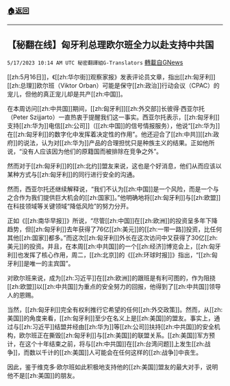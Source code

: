 ###  [:house:返回](README.md)
---


## 【秘翻在线】匈牙利总理欧尔班全力以赴支持中共国
`5/17/2023 10:14 AM UTC 秘密翻譯組G-Translators` [轉載自GNews](https://gnews.org/articles/1307670)

[[zh:5月16日]]，《[[zh:华尔街]]观察家报》发表评论员文章，指出[[zh:匈牙利]][[zh:总理]]欧尔班（Viktor Orban）可能是保守[[zh:政治]]行动会议（CPAC）的宠儿，但他的真正宠儿却是共产[[zh:中国]]。

在本周访问[[zh:中共国]]期间，[[zh:匈牙利]][[zh:外交部]]长彼得·西亚尔托（Peter Szijjarto）一直热衷于提醒我们这一事实。西亚尔托表示，[[zh:匈牙利]]支持[[zh:华为]]电信[[zh:公司]]（[[zh:中国]]的信号情报服务），他说“[[zh:华为]]在[[zh:匈牙利]]的数字化中发挥着决定性的作用”。他还迎合了[[zh:中共]][[zh:政府]]的说法，认为对[[zh:华为]]产品的合理担忧只是种族主义的结果。正如他所说，“没有人应该因为他们的原籍国而被排除在竞争之外”。

然而对于[[zh:匈牙利]]的[[zh:北约]]盟友来说，这也是个好消息，他们从而应该以某种方式与[[zh:匈牙利]]的同行进行安全的沟通。

然而，西亚尔托还继续解释说，“我们不认为[[zh:中国]]是一个风险，而是一个与之合作为我们提供巨大机会的[[zh:国家]]。”他明确地将[[zh:匈牙利]]与[[zh:欧盟]]在科技领域等关键领域“降低风险”的努力分开。

正如《[[zh:南华早报]]》所说，“尽管[[zh:中国]]在[[zh:欧洲]]的投资呈多年下降趋势，但[[zh:匈牙利]]去年获得了76亿[[zh:美元]]的[[zh:一带一路]]投资，比任何其他[[zh:国家]]都多。”而这次[[zh:匈牙利]]外长在这次访问中又获得了30亿[[zh:美元]]的投资。并且，在本周[[zh:中共国]]的一个[[zh:经济]]博览会上，[[zh:匈牙利]]也发挥了核心作用，周二，[[zh:北京]]的《[[zh:环球时报]]》指出，“[[zh:匈牙利]]是唯一的主宾国”。

对欧尔班来说，成为[[zh:习近平]]在[[zh:欧洲]]的跟班是有利可图的，作为阻挠[[zh:欧盟]]以[[zh:中共国]]为重点的安全努力的回报，他得到了[[zh:中共国]]领导人的恩赐。

当然，[[zh:匈牙利]]完全有权利推行它希望的任何[[zh:外交政策]]。然而，从[[zh:美国]]的角度来看，[[zh:匈牙利]]至少在名义上是[[zh:美国]]的盟友。事实上，通过与[[zh:习近平]]结盟并经由[[zh:华为]]等[[zh:公司]]扶持[[zh:中共国]]的安全机构，欧尔班正在撕毁[[zh:匈牙利]]与[[zh:美国]]的联盟关系。[[zh:美国]]军方预计，在这个十年结束之前，将与[[zh:中共国]]在[[zh:台湾问题]]上发生[[zh:战争]]，而数以千计的[[zh:美国]]人可能会在任何这样的[[zh:战争]]中丧生。

因此，鉴于维克多·欧尔班如此积极地支持他的[[zh:美国]]盟友的最大对手，说明他不是[[zh:美国]]的朋友。
